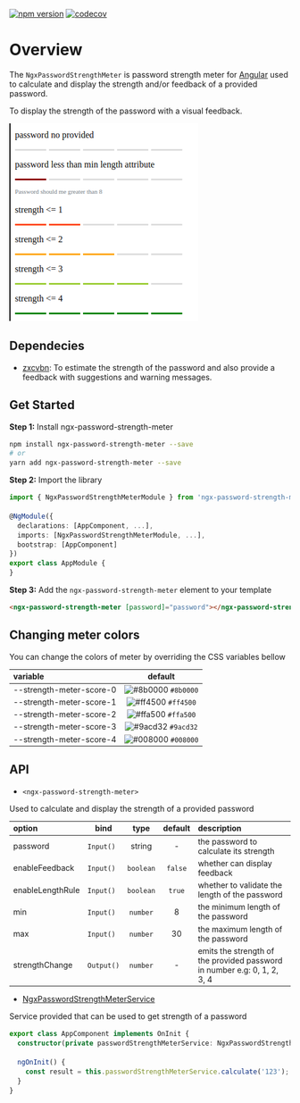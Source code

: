 [![npm version](https://badge.fury.io/js/ngx-password-strength-meter.svg)](https://badge.fury.io/js/ngx-password-strength-meter)
[![codecov](https://codecov.io/gh/maykon-oliveira/ngx-password-strength-meter/branch/master/graph/badge.svg)](https://codecov.io/gh/maykon-oliveira/ngx-password-strength-meter)

# Overview

The `NgxPasswordStrengthMeter` is password strength meter for [Angular](https://angular.io/) used to calculate and display the strength and/or feedback of a provided password.

To display the strength of the password with a visual feedback.

![screenshot](.github/screenshot.png)

## Dependecies

- [zxcvbn](https://github.com/dropbox/zxcvbn): To estimate the strength of the password and also provide a feedback with suggestions and warning messages.

## Get Started

**Step 1:** Install ngx-password-strength-meter

```sh
npm install ngx-password-strength-meter --save
# or
yarn add ngx-password-strength-meter --save
```

**Step 2:** Import the library

```ts
import { NgxPasswordStrengthMeterModule } from 'ngx-password-strength-meter';

@NgModule({
  declarations: [AppComponent, ...],
  imports: [NgxPasswordStrengthMeterModule, ...],
  bootstrap: [AppComponent]
})
export class AppModule {
}
```

**Step 3:** Add the `ngx-password-strength-meter` element to your template

```html
<ngx-password-strength-meter [password]="password"></ngx-password-strength-meter>
```

## Changing meter colors

You can change the colors of meter by overriding the CSS variables bellow

| variable                 |                                  default                                  |
| :----------------------- | :-----------------------------------------------------------------------: |
| --strength-meter-score-0 | ![#8b0000](https://via.placeholder.com/15/8b0000/000000?text=+) `#8b0000` |
| --strength-meter-score-1 | ![#ff4500](https://via.placeholder.com/15/ff4500/000000?text=+) `#ff4500` |
| --strength-meter-score-2 | ![#ffa500](https://via.placeholder.com/15/ffa500/000000?text=+) `#ffa500` |
| --strength-meter-score-3 | ![#9acd32](https://via.placeholder.com/15/9acd32/000000?text=+) `#9acd32` |
| --strength-meter-score-4 | ![#008000](https://via.placeholder.com/15/008000/000000?text=+) `#008000` |

## API

- `<ngx-password-strength-meter>`

Used to calculate and display the strength of a provided password

| option           |    bind    |   type    | default | description                                                              |
| :--------------- | :--------: | :-------: | :-----: | :----------------------------------------------------------------------- |
| password         | `Input() ` |  string   |    -    | the password to calculate its strength                                   |
| enableFeedback   | `Input() ` | `boolean` | `false` | whether can display feedback                                             |
| enableLengthRule | `Input() ` | `boolean` | `true`  | whether to validate the length of the password                           |
| min              | `Input() ` | `number`  |    8    | the minimum length of the password                                       |
| max              | `Input() ` | `number`  |   30    | the maximum length of the password                                       |
| strengthChange   | `Output()` | `number`  |    -    | emits the strength of the provided password in number e.g: 0, 1, 2, 3, 4 |

- [NgxPasswordStrengthMeterService](projects/ngx-password-strength-meter/src/lib/ngx-password-strength-meter.service.ts)

Service provided that can be used to get strength of a password

```ts
export class AppComponent implements OnInit {
  constructor(private passwordStrengthMeterService: NgxPasswordStrengthMeterService) {}

  ngOnInit() {
    const result = this.passwordStrengthMeterService.calculate('123');
  }
}
```

